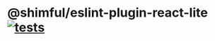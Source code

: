 # @shimful/eslint-plugin-react-lite [![tests](https://github.com/shimful/eslint-plugin-react-lite/actions/workflows/tests.yml/badge.svg)](https://github.com/shimful/eslint-plugin-react-lite/actions/workflows/tests.yml)
